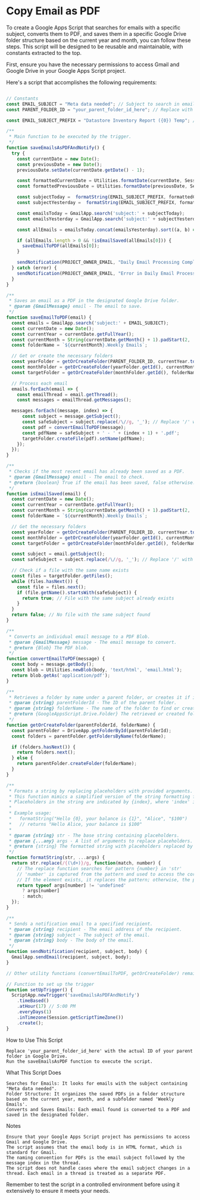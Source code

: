 # Copy Email as PDF

To create a Google Apps Script that searches for emails with a specific subject, converts them to PDF, and saves them in a specific Google Drive folder structure based on the current year and month, you can follow these steps. This script will be designed to be reusable and maintainable, with constants extracted to the top.

First, ensure you have the necessary permissions to access Gmail and Google Drive in your Google Apps Script project.

Here's a script that accomplishes the following requirements:

```javascript

// Constants
const EMAIL_SUBJECT = "Meta data needed"; // Subject to search in emails
const PARENT_FOLDER_ID = "your_parent_folder_id_here"; // Replace with your actual parent folder ID

const EMAIL_SUBJECT_PREFIX = "Datastore Inventory Report ({0}) Temp"; // Base subject to search in emails

/**
 * Main function to be executed by the trigger.
 */
function saveEmailsAsPDFAndNotify() {
  try {
    const currentDate = new Date();
    const previousDate = new Date();
    previousDate.setDate(currentDate.getDate() - 1);

    const formattedCurrentDate = Utilities.formatDate(currentDate, Session.getScriptTimeZone(), "MM/dd/yy");
    const formattedPreviousDate = Utilities.formatDate(previousDate, Session.getScriptTimeZone(), "MM/dd/yy");

    const subjectToday =  formatString(EMAIL_SUBJECT_PREFIX, formattedCurrentDate);
    const subjectYesterday =  formatString(EMAIL_SUBJECT_PREFIX, formattedPreviousDate);

    const emailsToday = GmailApp.search('subject:' + subjectToday);
    const emailsYesterday = GmailApp.search('subject:' + subjectYesterday);

    const allEmails = emailsToday.concat(emailsYesterday).sort((a, b) => b.getDate() - a.getDate());

    if (allEmails.length > 0 && !isEmailSaved(allEmails[0])) {
      saveEmailToPDF(allEmails[0]);
    }

    sendNotification(PROJECT_OWNER_EMAIL, "Daily Email Processing Completed", "The script has successfully run and processed emails.");
  } catch (error) {
    sendNotification(PROJECT_OWNER_EMAIL, "Error in Daily Email Processing", "An error occurred: " + error.message);
  }
}

/**
 * Saves an email as a PDF in the designated Google Drive folder.
 * @param {GmailMessage} email - The email to save.
 */
function saveEmailToPDF(email) {
  const emails = GmailApp.search('subject:' + EMAIL_SUBJECT);
  const currentDate = new Date();
  const currentYear = currentDate.getFullYear();
  const currentMonth = String(currentDate.getMonth() + 1).padStart(2, '0'); // Ensures two-digit month format
  const folderName = `${currentMonth}.Weekly Emails`;

  // Get or create the necessary folders
  const yearFolder = getOrCreateFolder(PARENT_FOLDER_ID, currentYear.toString());
  const monthFolder = getOrCreateFolder(yearFolder.getId(), currentMonth.toString());
  const targetFolder = getOrCreateFolder(monthFolder.getId(), folderName);

  // Process each email
  emails.forEach(email => {
    const emailThread = email.getThread();
    const messages = emailThread.getMessages();

  messages.forEach((message, index) => {
      const subject = message.getSubject();
      const safeSubject = subject.replace(/\//g, '_'); // Replace '/' with '_'
      const pdf = convertEmailToPDF(message);
      const pdfName = safeSubject + ' - ' + (index + 1) + '.pdf';
      targetFolder.createFile(pdf).setName(pdfName);
    });
  });
}

/**
 * Checks if the most recent email has already been saved as a PDF.
 * @param {GmailMessage} email - The email to check.
 * @return {boolean} True if the email has been saved, false otherwise.
 */
function isEmailSaved(email) {
  const currentDate = new Date();
  const currentYear = currentDate.getFullYear();
  const currentMonth = String(currentDate.getMonth() + 1).padStart(2, '0'); // Ensures two-digit month format
  const folderName = `${currentMonth}.Weekly Emails`;

  // Get the necessary folders
  const yearFolder = getOrCreateFolder(PARENT_FOLDER_ID, currentYear.toString());
  const monthFolder = getOrCreateFolder(yearFolder.getId(), currentMonth.toString());
  const targetFolder = getOrCreateFolder(monthFolder.getId(), folderName);

  const subject = email.getSubject();
  const safeSubject = subject.replace(/\//g, '_'); // Replace '/' with '_'

  // Check if a file with the same name exists
  const files = targetFolder.getFiles();
  while (files.hasNext()) {
    const file = files.next();
    if (file.getName().startsWith(safeSubject)) {
      return true; // File with the same subject already exists
    }
  }
  return false; // No file with the same subject found
}

/**
 * Converts an individual email message to a PDF Blob.
 * @param {GmailMessage} message - The email message to convert.
 * @return {Blob} The PDF blob.
 */
function convertEmailToPDF(message) {
  const body = message.getBody();
  const blob = Utilities.newBlob(body, 'text/html', 'email.html');
  return blob.getAs('application/pdf');
}

/**
 * Retrieves a folder by name under a parent folder, or creates it if it doesn't exist.
 * @param {string} parentFolderId - The ID of the parent folder.
 * @param {string} folderName - The name of the folder to find or create.
 * @return {GoogleAppsScript.Drive.Folder} The retrieved or created folder.
 */
function getOrCreateFolder(parentFolderId, folderName) {
  const parentFolder = DriveApp.getFolderById(parentFolderId);
  const folders = parentFolder.getFoldersByName(folderName);

  if (folders.hasNext()) {
    return folders.next();
  } else {
    return parentFolder.createFolder(folderName);
  }
}

/**
 * Formats a string by replacing placeholders with provided arguments.
 * This function mimics a simplified version of the string formatting found in some other languages.
 * Placeholders in the string are indicated by {index}, where 'index' is the position of the argument to substitute.
 * 
 * Example usage:
 *   formatString("Hello {0}, your balance is {1}", "Alice", "$100")
 *   // returns "Hello Alice, your balance is $100"
 *
 * @param {string} str - The base string containing placeholders.
 * @param {...any} args - A list of arguments to replace placeholders.
 * @return {string} The formatted string with placeholders replaced by provided arguments.
 */
function formatString(str, ...args) {
  return str.replace(/{(\d+)}/g, function(match, number) { 
    // The replace function searches for pattern {number} in 'str'
    // 'number' is captured from the pattern and used to access the corresponding element in 'args'
    // If the element exists, it replaces the pattern; otherwise, the pattern remains unchanged
    return typeof args[number] != 'undefined'
      ? args[number] 
      : match;
  });
}

/**
 * Sends a notification email to a specified recipient.
 * @param {string} recipient - The email address of the recipient.
 * @param {string} subject - The subject of the email.
 * @param {string} body - The body of the email.
 */
function sendNotification(recipient, subject, body) {
  GmailApp.sendEmail(recipient, subject, body);
}

// Other utility functions (convertEmailToPDF, getOrCreateFolder) remain the same

// Function to set up the trigger
function setUpTrigger() {
  ScriptApp.newTrigger('saveEmailsAsPDFAndNotify')
    .timeBased()
    .atHour(17) // 5:00 PM
    .everyDays(1)
    .inTimezone(Session.getScriptTimeZone())
    .create();
}

```
How to Use This Script

    Replace 'your_parent_folder_id_here' with the actual ID of your parent folder in Google Drive.
    Run the saveEmailsAsPDF function to execute the script.

What This Script Does

    Searches for Emails: It looks for emails with the subject containing "Meta data needed".
    Folder Structure: It organizes the saved PDFs in a folder structure based on the current year, month, and a subfolder named 'Weekly Emails'.
    Converts and Saves Emails: Each email found is converted to a PDF and saved in the designated folder.

Notes

    Ensure that your Google Apps Script project has permissions to access Gmail and Google Drive.
    The script assumes that the email body is in HTML format, which is standard for Gmail.
    The naming convention for PDFs is the email subject followed by the message index in the thread.
    The script does not handle cases where the email subject changes in a thread. Each email in a thread is treated as a separate PDF.

Remember to test the script in a controlled environment before using it extensively to ensure it meets your needs.
